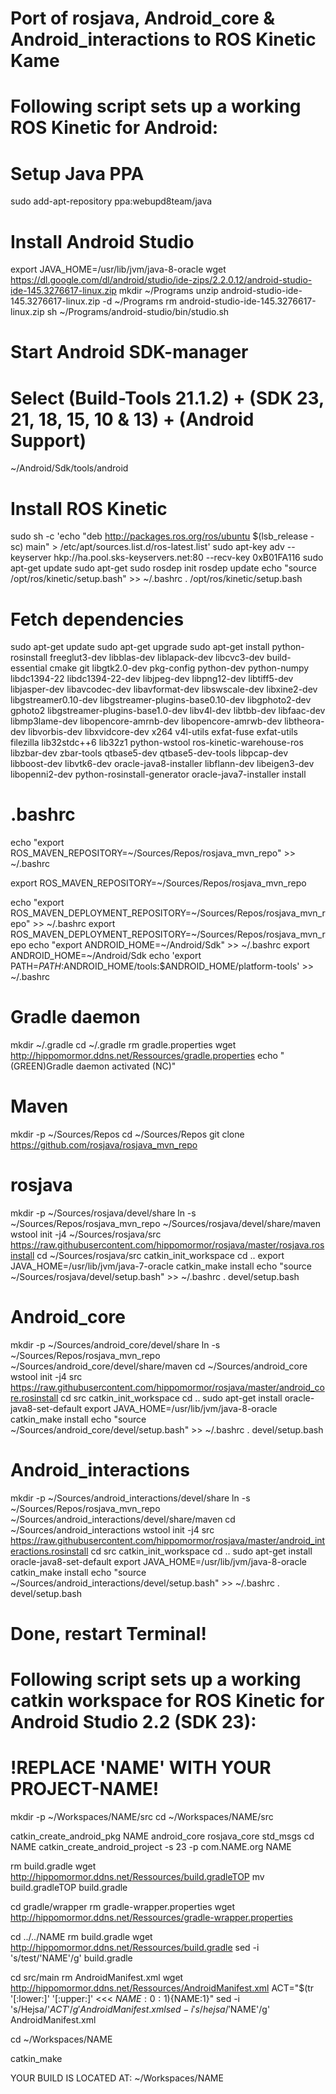# Port of rosjava, Android_core & Android_interactions to ROS Kinetic Kame
		
# Following script sets up a working ROS Kinetic for Android:

# Setup Java PPA
sudo add-apt-repository ppa:webupd8team/java

# Install Android Studio
export JAVA_HOME=/usr/lib/jvm/java-8-oracle
wget https://dl.google.com/dl/android/studio/ide-zips/2.2.0.12/android-studio-ide-145.3276617-linux.zip
mkdir ~/Programs
unzip android-studio-ide-145.3276617-linux.zip -d ~/Programs
rm android-studio-ide-145.3276617-linux.zip
sh ~/Programs/android-studio/bin/studio.sh

# Start Android SDK-manager
# Select (Build-Tools 21.1.2) + (SDK 23, 21, 18, 15, 10 & 13) + (Android Support) #
~/Android/Sdk/tools/android

# Install ROS Kinetic
sudo sh -c 'echo "deb http://packages.ros.org/ros/ubuntu $(lsb_release -sc) main" > /etc/apt/sources.list.d/ros-latest.list'
sudo apt-key adv --keyserver hkp://ha.pool.sks-keyservers.net:80 --recv-key 0xB01FA116
sudo apt-get update
sudo apt-get 
sudo rosdep init
rosdep update
echo "source /opt/ros/kinetic/setup.bash" >> ~/.bashrc
. /opt/ros/kinetic/setup.bash

# Fetch dependencies 
sudo apt-get update
sudo apt-get upgrade
sudo apt-get install python-rosinstall freeglut3-dev libblas-dev liblapack-dev libcvc3-dev  build-essential cmake git libgtk2.0-dev pkg-config python-dev python-numpy libdc1394-22 libdc1394-22-dev libjpeg-dev libpng12-dev libtiff5-dev libjasper-dev libavcodec-dev libavformat-dev libswscale-dev libxine2-dev libgstreamer0.10-dev libgstreamer-plugins-base0.10-dev libgphoto2-dev gphoto2 libgstreamer-plugins-base1.0-dev libv4l-dev libtbb-dev libfaac-dev libmp3lame-dev libopencore-amrnb-dev libopencore-amrwb-dev libtheora-dev libvorbis-dev libxvidcore-dev x264 v4l-utils exfat-fuse exfat-utils filezilla lib32stdc++6 lib32z1 python-wstool ros-kinetic-warehouse-ros libzbar-dev zbar-tools qtbase5-dev qtbase5-dev-tools libpcap-dev libboost-dev libvtk6-dev  oracle-java8-installer libflann-dev libeigen3-dev libopenni2-dev python-rosinstall-generator oracle-java7-installer install

# .bashrc
echo "export ROS_MAVEN_REPOSITORY=~/Sources/Repos/rosjava_mvn_repo" >> ~/.bashrc

export ROS_MAVEN_REPOSITORY=~/Sources/Repos/rosjava_mvn_repo

echo "export ROS_MAVEN_DEPLOYMENT_REPOSITORY=~/Sources/Repos/rosjava_mvn_repo" >> ~/.bashrc
export ROS_MAVEN_DEPLOYMENT_REPOSITORY=~/Sources/Repos/rosjava_mvn_repo
echo "export ANDROID_HOME=~/Android/Sdk" >> ~/.bashrc
export ANDROID_HOME=~/Android/Sdk
echo 'export PATH=$PATH:$ANDROID_HOME/tools:$ANDROID_HOME/platform-tools' >> ~/.bashrc

# Gradle daemon
mkdir ~/.gradle
cd ~/.gradle
rm gradle.properties
wget http://hippomormor.ddns.net/Ressources/gradle.properties
echo "$($GREEN)Gradle daemon activated $($NC)"

# Maven
mkdir -p ~/Sources/Repos
cd ~/Sources/Repos
git clone https://github.com/rosjava/rosjava_mvn_repo

# rosjava
mkdir -p ~/Sources/rosjava/devel/share
ln -s ~/Sources/Repos/rosjava_mvn_repo ~/Sources/rosjava/devel/share/maven
wstool init -j4 ~/Sources/rosjava/src https://raw.githubusercontent.com/hippomormor/rosjava/master/rosjava.rosinstall
cd ~/Sources/rosjava/src
catkin_init_workspace
cd ..
export JAVA_HOME=/usr/lib/jvm/java-7-oracle
catkin_make install
echo "source ~/Sources/rosjava/devel/setup.bash" >> ~/.bashrc
. devel/setup.bash

# Android_core
mkdir -p ~/Sources/android_core/devel/share
ln -s ~/Sources/Repos/rosjava_mvn_repo ~/Sources/android_core/devel/share/maven
cd ~/Sources/android_core
wstool init -j4 src https://raw.githubusercontent.com/hippomormor/rosjava/master/android_core.rosinstall
cd src
catkin_init_workspace
cd ..
sudo apt-get install oracle-java8-set-default
export JAVA_HOME=/usr/lib/jvm/java-8-oracle
catkin_make install
echo "source ~/Sources/android_core/devel/setup.bash" >> ~/.bashrc
. devel/setup.bash

# Android_interactions
mkdir -p ~/Sources/android_interactions/devel/share
ln -s ~/Sources/Repos/rosjava_mvn_repo ~/Sources/android_interactions/devel/share/maven
cd ~/Sources/android_interactions
wstool init -j4 src https://raw.githubusercontent.com/hippomormor/rosjava/master/android_interactions.rosinstall
cd src
catkin_init_workspace
cd ..
sudo apt-get install oracle-java8-set-default
export JAVA_HOME=/usr/lib/jvm/java-8-oracle
catkin_make install
echo "source ~/Sources/android_interactions/devel/setup.bash" >> ~/.bashrc
. devel/setup.bash

# Done, restart Terminal!

# Following script sets up a working catkin workspace for ROS Kinetic for Android Studio 2.2 (SDK 23):
# !REPLACE 'NAME' WITH YOUR PROJECT-NAME!

mkdir -p ~/Workspaces/NAME/src
cd ~/Workspaces/NAME/src

catkin_create_android_pkg NAME android_core rosjava_core std_msgs
cd NAME
catkin_create_android_project -s 23 -p com.NAME.org NAME

rm build.gradle
wget http://hippomormor.ddns.net/Ressources/build.gradleTOP
mv build.gradleTOP build.gradle

cd gradle/wrapper
rm gradle-wrapper.properties
wget http://hippomormor.ddns.net/Ressources/gradle-wrapper.properties

cd ../../NAME
rm build.gradle
wget http://hippomormor.ddns.net/Ressources/build.gradle
sed -i 's/test/'NAME'/g' build.gradle

cd src/main
rm AndroidManifest.xml
wget http://hippomormor.ddns.net/Ressources/AndroidManifest.xml
ACT="$(tr '[:lower:]' '[:upper:]' <<< ${NAME:0:1})${NAME:1}"
sed -i 's/Hejsa/'$ACT'/g' AndroidManifest.xml
sed -i 's/hejsa/'$NAME'/g' AndroidManifest.xml

cd ~/Workspaces/NAME

catkin_make

YOUR BUILD IS LOCATED AT: 
~/Workspaces/NAME
